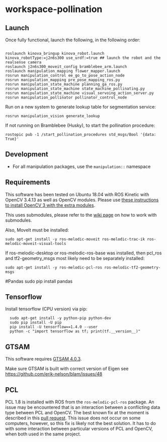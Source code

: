 # workspace-pollination

## Launch

Once fully functional, launch the following, in the following order:

```

roslaunch kinova_bringup kinova_robot.launch kinova_robotType:=j2n6s300 use_urdf:=true ## launch the robot and the realsense camera
roslaunch j2n6s300_moveit_config bramblebee_arm.launch
roslaunch manipulation_mapping flower_mapper.launch
rosrun manipulation_control ee_go_to_pose_action_node
rosrun manipulation_mapping pre_pose_mapping_ros.py
rosrun manipulation_state_machine planning_ga_ros.py
rosrun manipulation_state_machine state_machine_pollinating.py
rosrun manipulation_state_machine visual_servoing_action_server.py 
rosrun manipulation_pollinator pollinator_control_node
```

Run on a new system to generate lookup table for segmentation service:

```
rosrun manipulation_vision generate_lookup 
```

If not running on Bramblebee (Husky), to start the pollination procedure:

```
rostopic pub -1 /start_pollination_procedures std_msgs/Bool '{data: True}'
```

## Development
- For all manipulation packages, use the `manipulation::` namespace

## Requirements

This software has been tested on Ubuntu 18.04 with ROS Kinetic with OpenCV 3.4.13 as well as OpenCV modules. Please use [these instructions to install OpenCV 3 with the extra modules](https://github.com/wvu-irl/guides-and-resources/wiki/Core-OpenCV-and-Extra-Modules).

This uses submodules, please refer to the [wiki page](https://github.com/wvu-irl/guides-and-resources/wiki/Git-Submodules) on how to work with submodules.

<!-- This software also requires Intel RealSense SDK, please follow these [instructions on how to install](https://github.com/IntelRealSense/librealsense/blob/master/doc/distribution_linux.md) and make sure to install `librealsense2-dkms`, `librealsense2-utils`, and `librealsense2-dev` using the following command:

```
sudo apt-get install -y librealsense2-dkms=1.3.4-0ubuntu1 librealsense2=2.17.1-0~realsense0.372 librealsense2-utils=2.17.1-0~realsense0.372 librealsense2-dev=2.17.1-0~realsense0.372
``` -->

<!-- Intel RealSense working with:
* SDK 1.17.1
* Firmware 5.11.1.0
* intel-ros development branch commit: bc31f2c358037adfa6c3a4e19ccf5845e96ca57a -->

Also, MoveIt must be installed:
```
sudo apt-get install -y ros-melodic-moveit ros-melodic-trac-ik ros-melodic-moveit-visual-tools
```
If ros-melodic-desktop or ros-melodic-ros-base was installed, then pcl_ros and tf2-geometry_msgs most likely need to be separately installed:
```
sudo apt-get install -y ros-melodic-pcl-ros ros-melodic-tf2-geometry-msgs
```

#Pandas
sudo pip install pandas

## Tensorflow       
Install tensorflow (CPU version) via pip:

      sudo apt-get install -y python-pip python-dev
      sudo pip install -U pip
      pip install -U tensorflow==1.4.0 --user
      python -c "import tensorflow as tf; print(tf.__version__)"

## GTSAM
This software requires [GTSAM 4.0.3](https://github.com/borglab/gtsam/releases/tag/4.0.3). 

Make sure GTSAM is built with correct version of Eigen see https://github.com/erik-nelson/blam/issues/48

## PCL
PCL 1.8 is installed with ROS from the `ros-melodic-pcl-ros` package. An issue may be encountered that is an interaction between a conflicting data type between PCL and OpenCV. The best known fix at the moment is described in this [pull request](https://github.com/PointCloudLibrary/pcl/pull/4266). This issue does not occur on some computers, however, so this fix is likely not the best solution. It has to do with some interaction between particular versions of PCL and OpenCV, when both used in the same project.
